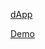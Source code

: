 [dApp](https://ooppkitquiz.vercel.app/api)

[Demo](https://github.com/Advocate000/oppkitquiz/raw/main/demo.mp4)
